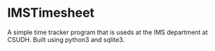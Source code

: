 # IMSTimesheet
A simple time tracker program that is useds at the IMS department at CSUDH. Built using python3 and sqlite3.  


